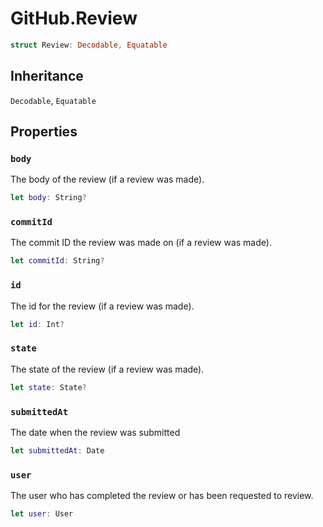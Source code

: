 # GitHub.Review

``` swift
struct Review:​ Decodable, Equatable
```

## Inheritance

`Decodable`, `Equatable`

## Properties

### `body`

The body of the review (if a review was made).

``` swift
let body:​ String?
```

### `commitId`

The commit ID the review was made on (if a review was made).

``` swift
let commitId:​ String?
```

### `id`

The id for the review (if a review was made).

``` swift
let id:​ Int?
```

### `state`

The state of the review (if a review was made).

``` swift
let state:​ State?
```

### `submittedAt`

The date when the review was submitted

``` swift
let submittedAt:​ Date
```

### `user`

The user who has completed the review or has been requested to review.

``` swift
let user:​ User
```
